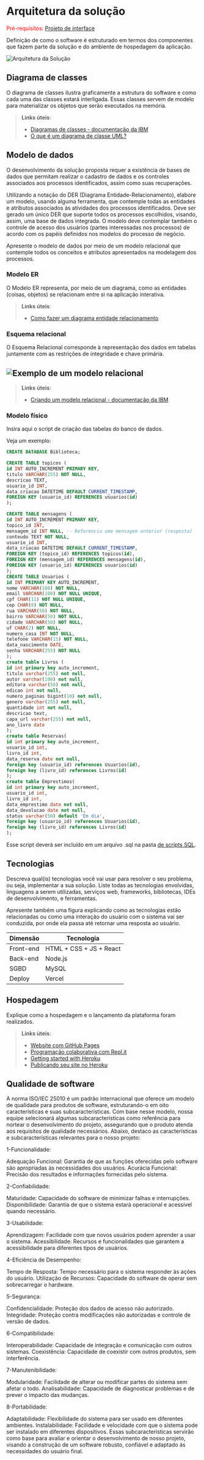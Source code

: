 # Arquitetura da solução

<span style="color:red">Pré-requisitos: <a href="04-Projeto-interface.md"> Projeto de interface</a></span>

Definição de como o software é estruturado em termos dos componentes que fazem parte da solução e do ambiente de hospedagem da aplicação.

![Arquitetura da Solução](images/arquitetura.png)

## Diagrama de classes

O diagrama de classes ilustra graficamente a estrutura do software e como cada uma das classes estará interligada. Essas classes servem de modelo para materializar os objetos que serão executados na memória.

> **Links úteis**:
> - [Diagramas de classes - documentação da IBM](https://www.ibm.com/docs/pt-br/rational-soft-arch/9.7.0?topic=diagrams-class)
> - [O que é um diagrama de classe UML?](https://www.lucidchart.com/pages/pt/o-que-e-diagrama-de-classe-uml)

##  Modelo de dados

O desenvolvimento da solução proposta requer a existência de bases de dados que permitam realizar o cadastro de dados e os controles associados aos processos identificados, assim como suas recuperações.

Utilizando a notação do DER (Diagrama Entidade-Relacionamento), elabore um modelo, usando alguma ferramenta, que contemple todas as entidades e atributos associados às atividades dos processos identificados. Deve ser gerado um único DER que suporte todos os processos escolhidos, visando, assim, uma base de dados integrada. O modelo deve contemplar também o controle de acesso dos usuários (partes interessadas nos processos) de acordo com os papéis definidos nos modelos do processo de negócio.

Apresente o modelo de dados por meio de um modelo relacional que contemple todos os conceitos e atributos apresentados na modelagem dos processos.

### Modelo ER

O Modelo ER representa, por meio de um diagrama, como as entidades (coisas, objetos) se relacionam entre si na aplicação interativa.

> **Links úteis**:
> - [Como fazer um diagrama entidade relacionamento](https://www.lucidchart.com/pages/pt/como-fazer-um-diagrama-entidade-relacionamento)

### Esquema relacional

O Esquema Relacional corresponde à representação dos dados em tabelas juntamente com as restrições de integridade e chave primária.
 

![Exemplo de um modelo relacional](images/modelo_relacional.png "Exemplo de modelo relacional.")
---

> **Links úteis**:
> - [Criando um modelo relacional - documentação da IBM](https://www.ibm.com/docs/pt-br/cognos-analytics/12.0.0?topic=designer-creating-relational-model)

### Modelo físico

Insira aqui o script de criação das tabelas do banco de dados.

Veja um exemplo:

```sql
CREATE DATABASE Biblioteca;

CREATE TABLE topicos (
id INT AUTO_INCREMENT PRIMARY KEY,
titulo VARCHAR(255) NOT NULL,
descricao TEXT,
usuario_id INT,
data_criacao DATETIME DEFAULT CURRENT_TIMESTAMP,
FOREIGN KEY (usuario_id) REFERENCES usuarios(id)
);

CREATE TABLE mensagens (
id INT AUTO_INCREMENT PRIMARY KEY,
topico_id INT,
mensagem_id INT NULL, -- Referencia uma mensagem anterior (resposta)
conteudo TEXT NOT NULL,
usuario_id INT,
data_criacao DATETIME DEFAULT CURRENT_TIMESTAMP,
FOREIGN KEY (topico_id) REFERENCES topicos(id),
FOREIGN KEY (mensagem_id) REFERENCES mensagens(id),
FOREIGN KEY (usuario_id) REFERENCES usuarios(id)
);
CREATE TABLE Usuarios (
id INT PRIMARY KEY AUTO_INCREMENT,
nome VARCHAR(100) NOT NULL,
email VARCHAR(100) NOT NULL UNIQUE,
cpf CHAR(11) NOT NULL UNIQUE,
cep CHAR(8) NOT NULL,
rua VARCHAR(50) NOT NULL,
bairro VARCHAR(50) NOT NULL,
cidade VARCHAR(50) NOT NULL,
uf CHAR(2) NOT NULL,
numero_casa INT NOT NULL,
telefone VARCHAR(15) NOT NULL,
data_nascimento DATE,
senha VARCHAR(255) NOT NULL
);
create table Livros (
id int primary key auto_increment,
titulo varchar(255) not null,
autor varchar(100) not null,
editora varchar(50) not null,
edicao int not null,
numero_paginas bigint(10) not null,
genero varchar(255) not null,
quantidade int not null,
descricao text,
capa_url varchar(255) not null,
ano_livro date
);
create table Reservas(
id int primary key auto_increment,
usuario_id int,
livro_id int,
data_reserva date not null,
foreign key (usuario_id) references Usuarios(id),
foreign key (livro_id) references Livros(id)
);
create table Emprestimos(
id int primary key auto_increment,
usuario_id int,
livro_id int,
data_emprestimo date not null,
data_devolucao date not null,
status varchar(50) default 'Em dia',
foreign key (usuario_id) references Usuarios(id),
foreign key (livro_id) references Livros(id)
);

```
Esse script deverá ser incluído em um arquivo .sql na pasta [de scripts SQL](../src/db).


## Tecnologias

Descreva qual(is) tecnologias você vai usar para resolver o seu problema, ou seja, implementar a sua solução. Liste todas as tecnologias envolvidas, linguagens a serem utilizadas, serviços web, frameworks, bibliotecas, IDEs de desenvolvimento, e ferramentas.

Apresente também uma figura explicando como as tecnologias estão relacionadas ou como uma interação do usuário com o sistema vai ser conduzida, por onde ela passa até retornar uma resposta ao usuário.


| **Dimensão**   | **Tecnologia**  |
| ---            | ---             |
| Front-end      | HTML + CSS + JS + React |
| Back-end       | Node.js         |
| SGBD           | MySQL           |
| Deploy         | Vercel          |


## Hospedagem

Explique como a hospedagem e o lançamento da plataforma foram realizados.

> **Links úteis**:
> - [Website com GitHub Pages](https://pages.github.com/)
> - [Programação colaborativa com Repl.it](https://repl.it/)
> - [Getting started with Heroku](https://devcenter.heroku.com/start)
> - [Publicando seu site no Heroku](http://pythonclub.com.br/publicando-seu-hello-world-no-heroku.html)

## Qualidade de software

A norma ISO/IEC 25010 é um padrão internacional que oferece um modelo de qualidade para produtos de software, estruturando-o em oito características e suas subcaracterísticas. Com base nesse modelo, nossa equipe selecionará algumas subcaracterísticas como referência para nortear o desenvolvimento do projeto, assegurando que o produto atenda aos requisitos de qualidade necessários. Abaixo, destaco as características e subcaracterísticas relevantes para o nosso projeto:

1-Funcionalidade:

Adequação Funcional: Garantia de que as funções oferecidas pelo software são apropriadas às necessidades dos usuários.
Acurácia Funcional: Precisão dos resultados e informações fornecidas pelo sistema.

2-Confiabilidade:

Maturidade: Capacidade do software de minimizar falhas e interrupções.
Disponibilidade: Garantia de que o sistema estará operacional e acessível quando necessário.

3-Usabilidade:

Aprendizagem: Facilidade com que novos usuários podem aprender a usar o sistema.
Acessibilidade: Recursos e funcionalidades que garantem a acessibilidade para diferentes tipos de usuários.

4-Eficiência de Desempenho:

Tempo de Resposta: Tempo necessário para o sistema responder às ações do usuário.
Utilização de Recursos: Capacidade do software de operar sem sobrecarregar o hardware.

5-Segurança:

Confidencialidade: Proteção dos dados de acesso não autorizado.
Integridade: Proteção contra modificações não autorizadas e controle de versão de dados.

6-Compatibilidade:

Interoperabilidade: Capacidade de integração e comunicação com outros sistemas.
Coexistência: Capacidade de coexistir com outros produtos, sem interferência.

7-Manutenibilidade:

Modularidade: Facilidade de alterar ou modificar partes do sistema sem afetar o todo.
Analisabilidade: Capacidade de diagnosticar problemas e de prever o impacto das mudanças.

8-Portabilidade:

Adaptabilidade: Flexibilidade do sistema para ser usado em diferentes ambientes.
Instalabilidade: Facilidade e velocidade com que o sistema pode ser instalado em diferentes dispositivos.
Essas subcaracterísticas servirão como base para avaliar e orientar o desenvolvimento de nosso projeto, visando a construção de um software robusto, confiável e adaptado às necessidades do usuário final.
